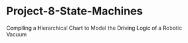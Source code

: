# Project-8-State-Machines
Compiling a Hierarchical Chart to Model the Driving Logic of a Robotic Vacuum
